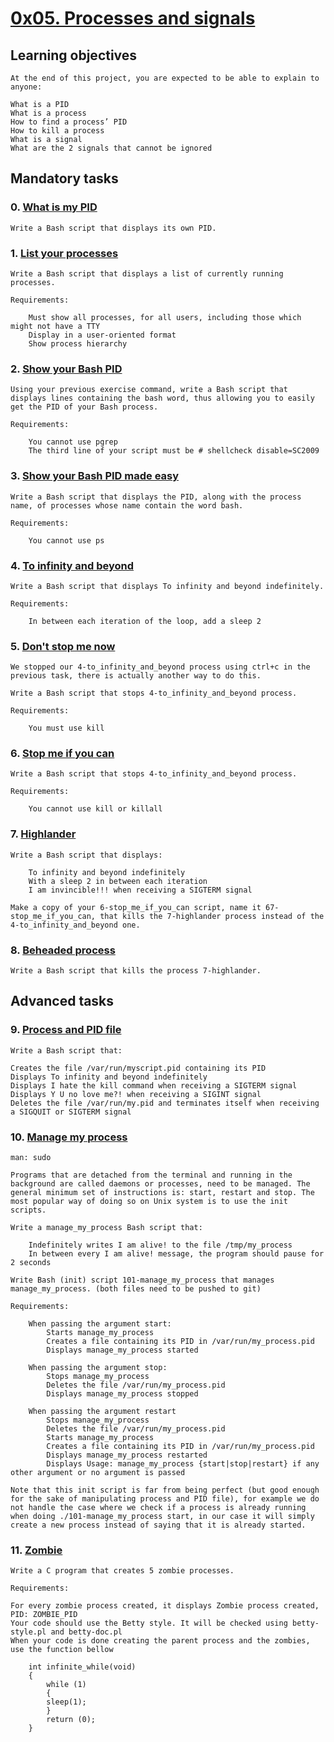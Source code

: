 # [0x05. Processes and signals]()

## Learning objectives

	At the end of this project, you are expected to be able to explain to anyone:

	What is a PID
	What is a process
	How to find a process’ PID
	How to kill a process
	What is a signal
	What are the 2 signals that cannot be ignored

## Mandatory tasks

### 0. [What is my PID]()

	Write a Bash script that displays its own PID.

### 1. [List your processes]()

	Write a Bash script that displays a list of currently running processes.

	Requirements:

		Must show all processes, for all users, including those which might not have a TTY
		Display in a user-oriented format
		Show process hierarchy

### 2. [Show your Bash PID]()

	Using your previous exercise command, write a Bash script that displays lines containing the bash word, thus allowing you to easily get the PID of your Bash process.

	Requirements:

		You cannot use pgrep
		The third line of your script must be # shellcheck disable=SC2009

### 3. [Show your Bash PID made easy]()

	Write a Bash script that displays the PID, along with the process name, of processes whose name contain the word bash.

	Requirements:

		You cannot use ps

### 4. [To infinity and beyond]()

	Write a Bash script that displays To infinity and beyond indefinitely.

	Requirements:

		In between each iteration of the loop, add a sleep 2

### 5. [Don't stop me now]()

	We stopped our 4-to_infinity_and_beyond process using ctrl+c in the previous task, there is actually another way to do this.

	Write a Bash script that stops 4-to_infinity_and_beyond process.

	Requirements:

		You must use kill

### 6. [Stop me if you can]()

	Write a Bash script that stops 4-to_infinity_and_beyond process.

	Requirements:

		You cannot use kill or killall

### 7. [Highlander]()

	Write a Bash script that displays:

		To infinity and beyond indefinitely
		With a sleep 2 in between each iteration
		I am invincible!!! when receiving a SIGTERM signal

	Make a copy of your 6-stop_me_if_you_can script, name it 67-stop_me_if_you_can, that kills the 7-highlander process instead of the 4-to_infinity_and_beyond one.

### 8. [Beheaded process]()

	Write a Bash script that kills the process 7-highlander.

## Advanced tasks

### 9. [Process and PID file]()

	Write a Bash script that:

	Creates the file /var/run/myscript.pid containing its PID
	Displays To infinity and beyond indefinitely
	Displays I hate the kill command when receiving a SIGTERM signal
	Displays Y U no love me?! when receiving a SIGINT signal
	Deletes the file /var/run/my.pid and terminates itself when receiving a SIGQUIT or SIGTERM signal

### 10. [Manage my process]()

	man: sudo

	Programs that are detached from the terminal and running in the background are called daemons or processes, need to be managed. The general minimum set of instructions is: start, restart and stop. The most popular way of doing so on Unix system is to use the init scripts.

	Write a manage_my_process Bash script that:

		Indefinitely writes I am alive! to the file /tmp/my_process
		In between every I am alive! message, the program should pause for 2 seconds

	Write Bash (init) script 101-manage_my_process that manages manage_my_process. (both files need to be pushed to git)

	Requirements:

		When passing the argument start:
			Starts manage_my_process
			Creates a file containing its PID in /var/run/my_process.pid
			Displays manage_my_process started

		When passing the argument stop:
			Stops manage_my_process
			Deletes the file /var/run/my_process.pid
			Displays manage_my_process stopped

		When passing the argument restart
			Stops manage_my_process
			Deletes the file /var/run/my_process.pid
			Starts manage_my_process
			Creates a file containing its PID in /var/run/my_process.pid
			Displays manage_my_process restarted
			Displays Usage: manage_my_process {start|stop|restart} if any other argument or no argument is passed

	Note that this init script is far from being perfect (but good enough for the sake of manipulating process and PID file), for example we do not handle the case where we check if a process is already running when doing ./101-manage_my_process start, in our case it will simply create a new process instead of saying that it is already started.

### 11. [Zombie]()

	Write a C program that creates 5 zombie processes.

	Requirements:

	For every zombie process created, it displays Zombie process created, PID: ZOMBIE_PID
	Your code should use the Betty style. It will be checked using betty-style.pl and betty-doc.pl
	When your code is done creating the parent process and the zombies, use the function bellow

		int infinite_while(void)
		{
		    while (1)
		    {
			sleep(1);
		    }
		    return (0);
		}
